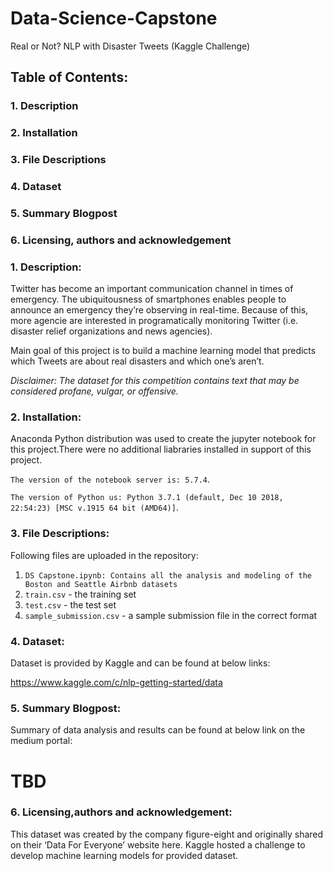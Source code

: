# Data-Science-Capstone
Real or Not? NLP with Disaster Tweets (Kaggle Challenge)

## Table of Contents:
### 1. Description
### 2. Installation
### 3. File Descriptions
### 4. Dataset
### 5. Summary Blogpost
### 6. Licensing, authors and acknowledgement

### 1. Description:
Twitter has become an important communication channel in times of emergency.
The ubiquitousness of smartphones enables people to announce an emergency they’re observing in real-time. Because of this, more agencie are interested in programatically monitoring Twitter (i.e. disaster relief organizations and news agencies).

Main goal of this project is to build a machine learning model that predicts which Tweets are about real disasters and which one’s aren’t. 

*Disclaimer: The dataset for this competition contains text that may be considered profane, vulgar, or offensive.*

### 2. Installation:

Anaconda Python distribution was used to create the jupyter notebook for this project.There were no additional liabraries installed in support of this project.

`The version of the notebook server is: 5.7.4`.

`The version of Python us: Python 3.7.1 (default, Dec 10 2018, 22:54:23) [MSC v.1915 64 bit (AMD64)]`.

### 3. File Descriptions:

Following files are uploaded in the repository:

1. `DS Capstone.ipynb: Contains all the analysis and modeling of the Boston and Seattle Airbnb datasets`
2. `train.csv` - the training set
3. `test.csv` - the test set
4. `sample_submission.csv` - a sample submission file in the correct format


### 4. Dataset:

Dataset is provided by Kaggle and can be found at below links:

https://www.kaggle.com/c/nlp-getting-started/data

### 5. Summary Blogpost:

Summary of data analysis and results can be found at below link on the medium portal:
# TBD

### 6. Licensing,authors and acknowledgement:

This dataset was created by the company figure-eight and originally shared on their ‘Data For Everyone’ website here.
Kaggle hosted a challenge to develop machine learning models for provided dataset.
